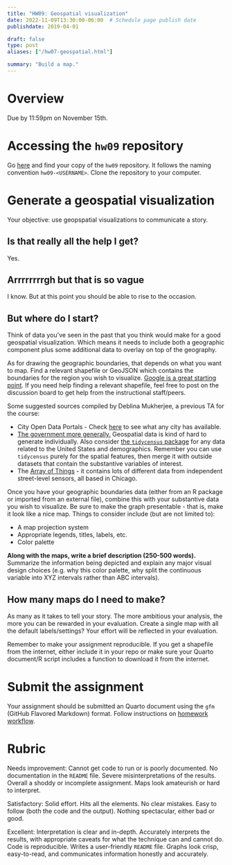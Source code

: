 ```yaml
---
title: "HW09: Geospatial visualization"
date: 2022-11-09T13:30:00-06:00  # Schedule page publish date
publishdate: 2019-04-01

draft: false
type: post
aliases: ["/hw07-geospatial.html"]

summary: "Build a map."
---
```




# Overview

Due by 11:59pm on November 15th.

# Accessing the `hw09` repository

Go [here](https://github.coecis.cornell.edu/cis-fa22) and find your copy of the `hw09` repository. It follows the naming convention `hw09-<USERNAME>`. Clone the repository to your computer.

# Generate a geospatial visualization

Your objective: use geopspatial visualizations to communicate a story.

## Is that really all the help I get?

Yes.

## Arrrrrrrrgh but that is so vague

I know. But at this point you should be able to rise to the occasion.

## But where do I start?

Think of data you've seen in the past that you think would make for a good geospatial visualization. Which means it needs to include both a geographic component plus some additional data to overlay on top of the geography.

As for drawing the geographic boundaries, that depends on what you want to map. Find a relevant shapefile or GeoJSON which contains the boundaries for the region you wish to visualize. [Google is a great starting point](https://www.google.com/search?q=where+to+get+shapefiles). If you need help finding a relevant shapefile, feel free to post on the discussion board to get help from the instructional staff/peers.



Some suggested sources compiled by Deblina Mukherjee, a previous TA for the course:

* City Open Data Portals - Check [here](http://us-cities.survey.okfn.org/) to see what any city has available.
* [The government more generally.](https://catalog.data.gov/dataset?metadata_type=geospatial) Geospatial data is kind of hard to generate individually. Also consider [the `tidycensus` package](/notes/vector-maps-practice/) for any data related to the United States and demographics. Remember you can use `tidycensus` purely for the spatial features, then merge it with outside datasets that contain the substantive variables of interest.
* The [Array of Things](https://arrayofthings.github.io/) - it contains lots of different data from independent street-level sensors, all based in Chicago. 



Once you have your geographic boundaries data (either from an R package or imported from an external file), combine this with your substantive data you wish to visualize. Be sure to make the graph presentable - that is, make it look like a nice map. Things to consider include (but are not limited to):

* A map projection system
* Appropriate legends, titles, labels, etc.
* Color palette

**Along with the maps, write a brief description (250-500 words).** Summarize the information being depicted and explain any major visual design choices (e.g. why this color palette, why split the continuous variable into XYZ intervals rather than ABC intervals).

## How many maps do I need to make?

As many as it takes to tell your story. The more ambitious your analysis, the more you can be rewarded in your evaluation. Create a single map with all the default labels/settings? Your effort will be reflected in your evaluation.



Remember to make your assignment reproducible. If you get a shapefile from the internet, either include it in your repo or make sure your Quarto document/R script includes a function to download it from the internet.



# Submit the assignment

Your assignment should be submitted an Quarto document using the `gfm` (GitHub Flavored Markdown) format. Follow instructions on [homework workflow](/faq/homework-guidelines/#homework-workflow).

# Rubric

Needs improvement: Cannot get code to run or is poorly documented. No documentation in the `README` file. Severe misinterpretations of the results. Overall a shoddy or incomplete assignment. Maps look amateurish or hard to interpret.

Satisfactory: Solid effort. Hits all the elements. No clear mistakes. Easy to follow (both the code and the output). Nothing spectacular, either bad or good.

Excellent: Interpretation is clear and in-depth. Accurately interprets the results, with appropriate caveats for what the technique can and cannot do. Code is reproducible. Writes a user-friendly `README` file. Graphs look crisp, easy-to-read, and communicates information honestly and accurately.
